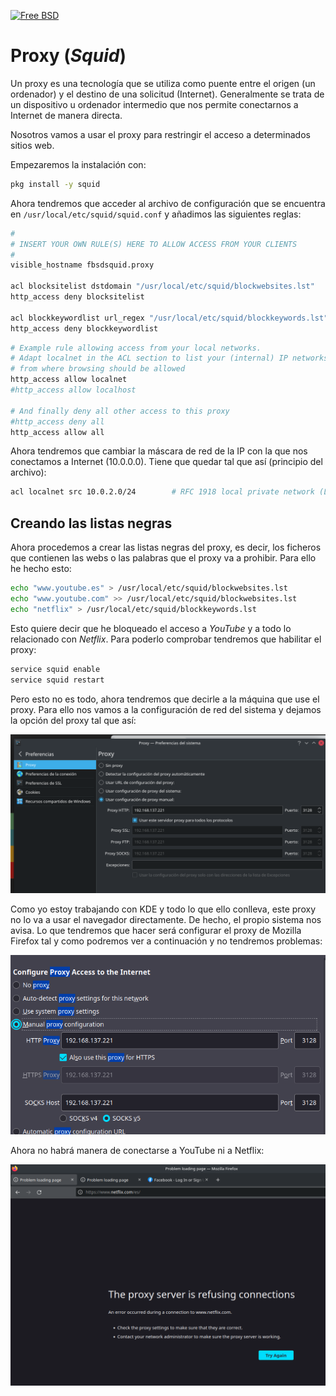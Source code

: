 [![Free BSD](https://img.shields.io/badge/FreeBSD-B50000?style=for-the-badge&logo=freebsd&logoColor=white)](FreeBSD.md)

# Proxy (_Squid_)

Un proxy es una tecnología que se utiliza como puente entre el origen (un ordenador) y el destino de una solicitud (Internet). Generalmente se trata de un dispositivo u ordenador intermedio que nos permite conectarnos a Internet de manera directa.

Nosotros vamos a usar el proxy para restringir el acceso a determinados sitios web.

Empezaremos la instalación con:

```bash
pkg install -y squid
```

Ahora tendremos que acceder al archivo de configuración que se encuentra en ```/usr/local/etc/squid/squid.conf``` y añadimos las siguientes reglas:

```bash
#
# INSERT YOUR OWN RULE(S) HERE TO ALLOW ACCESS FROM YOUR CLIENTS
#
visible_hostname fbsdsquid.proxy

acl blocksitelist dstdomain "/usr/local/etc/squid/blockwebsites.lst"
http_access deny blocksitelist

acl blockkeywordlist url_regex "/usr/local/etc/squid/blockkeywords.lst"
http_access deny blockkeywordlist
```

```bash
# Example rule allowing access from your local networks.
# Adapt localnet in the ACL section to list your (internal) IP networks
# from where browsing should be allowed
http_access allow localnet
#http_access allow localhost

# And finally deny all other access to this proxy
#http_access deny all
http_access allow all
```

Ahora tendremos que cambiar la máscara de red de la IP con la que nos conectamos a Internet (10.0.0.0). Tiene que quedar tal que así (principio del archivo):

```bash
acl localnet src 10.0.2.0/24        # RFC 1918 local private network (LAN)
```

## Creando las listas negras

Ahora procedemos a crear las listas negras del proxy, es decir, los ficheros que contienen las webs o las palabras que el proxy va a prohibir. Para ello he hecho esto:

```bash
echo "www.youtube.es" > /usr/local/etc/squid/blockwebsites.lst
echo "www.youtube.com" >> /usr/local/etc/squid/blockwebsites.lst
echo "netflix" > /usr/local/etc/squid/blockkeywords.lst
```

Esto quiere decir que he bloqueado el acceso a _YouTube_ y a todo lo relacionado con _Netflix_. Para poderlo comprobar tendremos que habilitar el proxy:

```bash
service squid enable
service squid restart
``` 

Pero esto no es todo, ahora tendremos que decirle a la máquina que use el proxy. Para ello nos vamos a la configuración de red del sistema y dejamos la opción del proxy tal que así:

![Proxy config](images/freebsd_proxy_config.png)

Como yo estoy trabajando con KDE y todo lo que ello conlleva, este proxy no lo va a usar el navegador directamente. De hecho, el propio sistema nos avisa. Lo que tendremos que hacer será configurar el proxy de Mozilla Firefox tal y como podremos ver a continuación y no tendremos problemas:

![Proxy firefox](images/freebsd_proxy_firefox.png)

Ahora no habrá manera de conectarse a YouTube ni a Netflix:

![Proxy rechaza](images/freebsd_proxy_rechaza.png)

